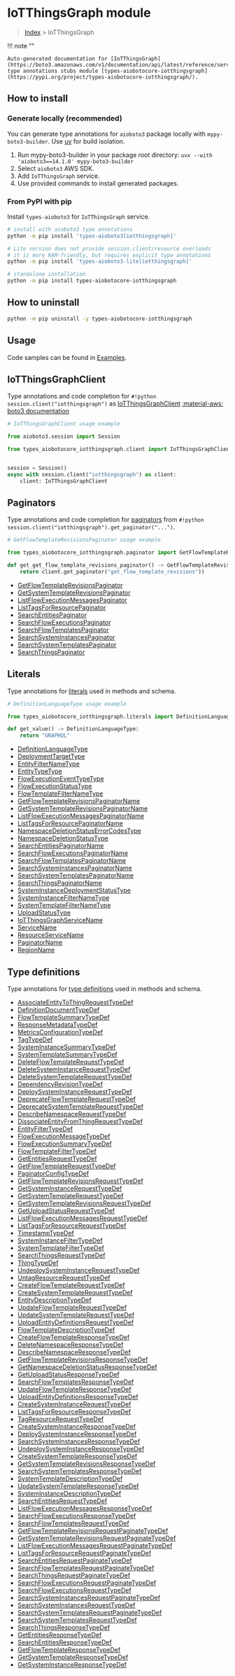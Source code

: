 # IoTThingsGraph module

> [Index](../README.md) > IoTThingsGraph


!!! note ""

    Auto-generated documentation for [IoTThingsGraph](https://boto3.amazonaws.com/v1/documentation/api/latest/reference/services/iotthingsgraph.html#iotthingsgraph)
    type annotations stubs module [types-aiobotocore-iotthingsgraph](https://pypi.org/project/types-aiobotocore-iotthingsgraph/).

## How to install

### Generate locally (recommended)

You can generate type annotations for `aioboto3` package locally with `mypy-boto3-builder`.
Use [uv](https://docs.astral.sh/uv/getting-started/installation/) for build isolation.

1. Run mypy-boto3-builder in your package root directory: `uvx --with 'aioboto3==14.1.0' mypy-boto3-builder`
1. Select `aioboto3` AWS SDK.
1. Add `IoTThingsGraph` service.
1. Use provided commands to install generated packages.



### From PyPI with pip

Install `types-aioboto3` for `IoTThingsGraph` service.

```bash
# install with aioboto3 type annotations
python -m pip install 'types-aioboto3[iotthingsgraph]'

# Lite version does not provide session.client/resource overloads
# it is more RAM-friendly, but requires explicit type annotations
python -m pip install 'types-aioboto3-lite[iotthingsgraph]'

# standalone installation
python -m pip install types-aiobotocore-iotthingsgraph
```



## How to uninstall

```bash
python -m pip uninstall -y types-aiobotocore-iotthingsgraph
```

## Usage

Code samples can be found in [Examples](./usage.md).

## IoTThingsGraphClient

Type annotations and code completion for  `#!python session.client("iotthingsgraph")` as [IoTThingsGraphClient](./client.md)
[:material-aws: boto3 documentation](https://boto3.amazonaws.com/v1/documentation/api/latest/reference/services/iotthingsgraph.html#IoTThingsGraph.Client)

```python
# IoTThingsGraphClient usage example

from aioboto3.session import Session

from types_aiobotocore_iotthingsgraph.client import IoTThingsGraphClient


session = Session()
async with session.client("iotthingsgraph") as client:
    client: IoTThingsGraphClient
```


## Paginators

Type annotations and code completion for
[paginators](./paginators.md)
from `#!python session.client("iotthingsgraph").get_paginator("...")`.

```python
# GetFlowTemplateRevisionsPaginator usage example

from types_aiobotocore_iotthingsgraph.paginator import GetFlowTemplateRevisionsPaginator

def get_get_flow_template_revisions_paginator() -> GetFlowTemplateRevisionsPaginator:
    return client.get_paginator("get_flow_template_revisions"))
```

- [GetFlowTemplateRevisionsPaginator](./paginators.md#getflowtemplaterevisionspaginator)
- [GetSystemTemplateRevisionsPaginator](./paginators.md#getsystemtemplaterevisionspaginator)
- [ListFlowExecutionMessagesPaginator](./paginators.md#listflowexecutionmessagespaginator)
- [ListTagsForResourcePaginator](./paginators.md#listtagsforresourcepaginator)
- [SearchEntitiesPaginator](./paginators.md#searchentitiespaginator)
- [SearchFlowExecutionsPaginator](./paginators.md#searchflowexecutionspaginator)
- [SearchFlowTemplatesPaginator](./paginators.md#searchflowtemplatespaginator)
- [SearchSystemInstancesPaginator](./paginators.md#searchsysteminstancespaginator)
- [SearchSystemTemplatesPaginator](./paginators.md#searchsystemtemplatespaginator)
- [SearchThingsPaginator](./paginators.md#searchthingspaginator)








## Literals

Type annotations for [literals](./literals.md) used in methods and schema.

```python
# DefinitionLanguageType usage example

from types_aiobotocore_iotthingsgraph.literals import DefinitionLanguageType

def get_value() -> DefinitionLanguageType:
    return "GRAPHQL"
```

- [DefinitionLanguageType](./literals.md#definitionlanguagetype)
- [DeploymentTargetType](./literals.md#deploymenttargettype)
- [EntityFilterNameType](./literals.md#entityfilternametype)
- [EntityTypeType](./literals.md#entitytypetype)
- [FlowExecutionEventTypeType](./literals.md#flowexecutioneventtypetype)
- [FlowExecutionStatusType](./literals.md#flowexecutionstatustype)
- [FlowTemplateFilterNameType](./literals.md#flowtemplatefilternametype)
- [GetFlowTemplateRevisionsPaginatorName](./literals.md#getflowtemplaterevisionspaginatorname)
- [GetSystemTemplateRevisionsPaginatorName](./literals.md#getsystemtemplaterevisionspaginatorname)
- [ListFlowExecutionMessagesPaginatorName](./literals.md#listflowexecutionmessagespaginatorname)
- [ListTagsForResourcePaginatorName](./literals.md#listtagsforresourcepaginatorname)
- [NamespaceDeletionStatusErrorCodesType](./literals.md#namespacedeletionstatuserrorcodestype)
- [NamespaceDeletionStatusType](./literals.md#namespacedeletionstatustype)
- [SearchEntitiesPaginatorName](./literals.md#searchentitiespaginatorname)
- [SearchFlowExecutionsPaginatorName](./literals.md#searchflowexecutionspaginatorname)
- [SearchFlowTemplatesPaginatorName](./literals.md#searchflowtemplatespaginatorname)
- [SearchSystemInstancesPaginatorName](./literals.md#searchsysteminstancespaginatorname)
- [SearchSystemTemplatesPaginatorName](./literals.md#searchsystemtemplatespaginatorname)
- [SearchThingsPaginatorName](./literals.md#searchthingspaginatorname)
- [SystemInstanceDeploymentStatusType](./literals.md#systeminstancedeploymentstatustype)
- [SystemInstanceFilterNameType](./literals.md#systeminstancefilternametype)
- [SystemTemplateFilterNameType](./literals.md#systemtemplatefilternametype)
- [UploadStatusType](./literals.md#uploadstatustype)
- [IoTThingsGraphServiceName](./literals.md#iotthingsgraphservicename)
- [ServiceName](./literals.md#servicename)
- [ResourceServiceName](./literals.md#resourceservicename)
- [PaginatorName](./literals.md#paginatorname)
- [RegionName](./literals.md#regionname)




## Type definitions

Type annotations for [type definitions](./type_defs.md) used in methods and schema.

- [AssociateEntityToThingRequestTypeDef](./type_defs.md#associateentitytothingrequesttypedef)
- [DefinitionDocumentTypeDef](./type_defs.md#definitiondocumenttypedef)
- [FlowTemplateSummaryTypeDef](./type_defs.md#flowtemplatesummarytypedef)
- [ResponseMetadataTypeDef](./type_defs.md#responsemetadatatypedef)
- [MetricsConfigurationTypeDef](./type_defs.md#metricsconfigurationtypedef)
- [TagTypeDef](./type_defs.md#tagtypedef)
- [SystemInstanceSummaryTypeDef](./type_defs.md#systeminstancesummarytypedef)
- [SystemTemplateSummaryTypeDef](./type_defs.md#systemtemplatesummarytypedef)
- [DeleteFlowTemplateRequestTypeDef](./type_defs.md#deleteflowtemplaterequesttypedef)
- [DeleteSystemInstanceRequestTypeDef](./type_defs.md#deletesysteminstancerequesttypedef)
- [DeleteSystemTemplateRequestTypeDef](./type_defs.md#deletesystemtemplaterequesttypedef)
- [DependencyRevisionTypeDef](./type_defs.md#dependencyrevisiontypedef)
- [DeploySystemInstanceRequestTypeDef](./type_defs.md#deploysysteminstancerequesttypedef)
- [DeprecateFlowTemplateRequestTypeDef](./type_defs.md#deprecateflowtemplaterequesttypedef)
- [DeprecateSystemTemplateRequestTypeDef](./type_defs.md#deprecatesystemtemplaterequesttypedef)
- [DescribeNamespaceRequestTypeDef](./type_defs.md#describenamespacerequesttypedef)
- [DissociateEntityFromThingRequestTypeDef](./type_defs.md#dissociateentityfromthingrequesttypedef)
- [EntityFilterTypeDef](./type_defs.md#entityfiltertypedef)
- [FlowExecutionMessageTypeDef](./type_defs.md#flowexecutionmessagetypedef)
- [FlowExecutionSummaryTypeDef](./type_defs.md#flowexecutionsummarytypedef)
- [FlowTemplateFilterTypeDef](./type_defs.md#flowtemplatefiltertypedef)
- [GetEntitiesRequestTypeDef](./type_defs.md#getentitiesrequesttypedef)
- [GetFlowTemplateRequestTypeDef](./type_defs.md#getflowtemplaterequesttypedef)
- [PaginatorConfigTypeDef](./type_defs.md#paginatorconfigtypedef)
- [GetFlowTemplateRevisionsRequestTypeDef](./type_defs.md#getflowtemplaterevisionsrequesttypedef)
- [GetSystemInstanceRequestTypeDef](./type_defs.md#getsysteminstancerequesttypedef)
- [GetSystemTemplateRequestTypeDef](./type_defs.md#getsystemtemplaterequesttypedef)
- [GetSystemTemplateRevisionsRequestTypeDef](./type_defs.md#getsystemtemplaterevisionsrequesttypedef)
- [GetUploadStatusRequestTypeDef](./type_defs.md#getuploadstatusrequesttypedef)
- [ListFlowExecutionMessagesRequestTypeDef](./type_defs.md#listflowexecutionmessagesrequesttypedef)
- [ListTagsForResourceRequestTypeDef](./type_defs.md#listtagsforresourcerequesttypedef)
- [TimestampTypeDef](./type_defs.md#timestamptypedef)
- [SystemInstanceFilterTypeDef](./type_defs.md#systeminstancefiltertypedef)
- [SystemTemplateFilterTypeDef](./type_defs.md#systemtemplatefiltertypedef)
- [SearchThingsRequestTypeDef](./type_defs.md#searchthingsrequesttypedef)
- [ThingTypeDef](./type_defs.md#thingtypedef)
- [UndeploySystemInstanceRequestTypeDef](./type_defs.md#undeploysysteminstancerequesttypedef)
- [UntagResourceRequestTypeDef](./type_defs.md#untagresourcerequesttypedef)
- [CreateFlowTemplateRequestTypeDef](./type_defs.md#createflowtemplaterequesttypedef)
- [CreateSystemTemplateRequestTypeDef](./type_defs.md#createsystemtemplaterequesttypedef)
- [EntityDescriptionTypeDef](./type_defs.md#entitydescriptiontypedef)
- [UpdateFlowTemplateRequestTypeDef](./type_defs.md#updateflowtemplaterequesttypedef)
- [UpdateSystemTemplateRequestTypeDef](./type_defs.md#updatesystemtemplaterequesttypedef)
- [UploadEntityDefinitionsRequestTypeDef](./type_defs.md#uploadentitydefinitionsrequesttypedef)
- [FlowTemplateDescriptionTypeDef](./type_defs.md#flowtemplatedescriptiontypedef)
- [CreateFlowTemplateResponseTypeDef](./type_defs.md#createflowtemplateresponsetypedef)
- [DeleteNamespaceResponseTypeDef](./type_defs.md#deletenamespaceresponsetypedef)
- [DescribeNamespaceResponseTypeDef](./type_defs.md#describenamespaceresponsetypedef)
- [GetFlowTemplateRevisionsResponseTypeDef](./type_defs.md#getflowtemplaterevisionsresponsetypedef)
- [GetNamespaceDeletionStatusResponseTypeDef](./type_defs.md#getnamespacedeletionstatusresponsetypedef)
- [GetUploadStatusResponseTypeDef](./type_defs.md#getuploadstatusresponsetypedef)
- [SearchFlowTemplatesResponseTypeDef](./type_defs.md#searchflowtemplatesresponsetypedef)
- [UpdateFlowTemplateResponseTypeDef](./type_defs.md#updateflowtemplateresponsetypedef)
- [UploadEntityDefinitionsResponseTypeDef](./type_defs.md#uploadentitydefinitionsresponsetypedef)
- [CreateSystemInstanceRequestTypeDef](./type_defs.md#createsysteminstancerequesttypedef)
- [ListTagsForResourceResponseTypeDef](./type_defs.md#listtagsforresourceresponsetypedef)
- [TagResourceRequestTypeDef](./type_defs.md#tagresourcerequesttypedef)
- [CreateSystemInstanceResponseTypeDef](./type_defs.md#createsysteminstanceresponsetypedef)
- [DeploySystemInstanceResponseTypeDef](./type_defs.md#deploysysteminstanceresponsetypedef)
- [SearchSystemInstancesResponseTypeDef](./type_defs.md#searchsysteminstancesresponsetypedef)
- [UndeploySystemInstanceResponseTypeDef](./type_defs.md#undeploysysteminstanceresponsetypedef)
- [CreateSystemTemplateResponseTypeDef](./type_defs.md#createsystemtemplateresponsetypedef)
- [GetSystemTemplateRevisionsResponseTypeDef](./type_defs.md#getsystemtemplaterevisionsresponsetypedef)
- [SearchSystemTemplatesResponseTypeDef](./type_defs.md#searchsystemtemplatesresponsetypedef)
- [SystemTemplateDescriptionTypeDef](./type_defs.md#systemtemplatedescriptiontypedef)
- [UpdateSystemTemplateResponseTypeDef](./type_defs.md#updatesystemtemplateresponsetypedef)
- [SystemInstanceDescriptionTypeDef](./type_defs.md#systeminstancedescriptiontypedef)
- [SearchEntitiesRequestTypeDef](./type_defs.md#searchentitiesrequesttypedef)
- [ListFlowExecutionMessagesResponseTypeDef](./type_defs.md#listflowexecutionmessagesresponsetypedef)
- [SearchFlowExecutionsResponseTypeDef](./type_defs.md#searchflowexecutionsresponsetypedef)
- [SearchFlowTemplatesRequestTypeDef](./type_defs.md#searchflowtemplatesrequesttypedef)
- [GetFlowTemplateRevisionsRequestPaginateTypeDef](./type_defs.md#getflowtemplaterevisionsrequestpaginatetypedef)
- [GetSystemTemplateRevisionsRequestPaginateTypeDef](./type_defs.md#getsystemtemplaterevisionsrequestpaginatetypedef)
- [ListFlowExecutionMessagesRequestPaginateTypeDef](./type_defs.md#listflowexecutionmessagesrequestpaginatetypedef)
- [ListTagsForResourceRequestPaginateTypeDef](./type_defs.md#listtagsforresourcerequestpaginatetypedef)
- [SearchEntitiesRequestPaginateTypeDef](./type_defs.md#searchentitiesrequestpaginatetypedef)
- [SearchFlowTemplatesRequestPaginateTypeDef](./type_defs.md#searchflowtemplatesrequestpaginatetypedef)
- [SearchThingsRequestPaginateTypeDef](./type_defs.md#searchthingsrequestpaginatetypedef)
- [SearchFlowExecutionsRequestPaginateTypeDef](./type_defs.md#searchflowexecutionsrequestpaginatetypedef)
- [SearchFlowExecutionsRequestTypeDef](./type_defs.md#searchflowexecutionsrequesttypedef)
- [SearchSystemInstancesRequestPaginateTypeDef](./type_defs.md#searchsysteminstancesrequestpaginatetypedef)
- [SearchSystemInstancesRequestTypeDef](./type_defs.md#searchsysteminstancesrequesttypedef)
- [SearchSystemTemplatesRequestPaginateTypeDef](./type_defs.md#searchsystemtemplatesrequestpaginatetypedef)
- [SearchSystemTemplatesRequestTypeDef](./type_defs.md#searchsystemtemplatesrequesttypedef)
- [SearchThingsResponseTypeDef](./type_defs.md#searchthingsresponsetypedef)
- [GetEntitiesResponseTypeDef](./type_defs.md#getentitiesresponsetypedef)
- [SearchEntitiesResponseTypeDef](./type_defs.md#searchentitiesresponsetypedef)
- [GetFlowTemplateResponseTypeDef](./type_defs.md#getflowtemplateresponsetypedef)
- [GetSystemTemplateResponseTypeDef](./type_defs.md#getsystemtemplateresponsetypedef)
- [GetSystemInstanceResponseTypeDef](./type_defs.md#getsysteminstanceresponsetypedef)

